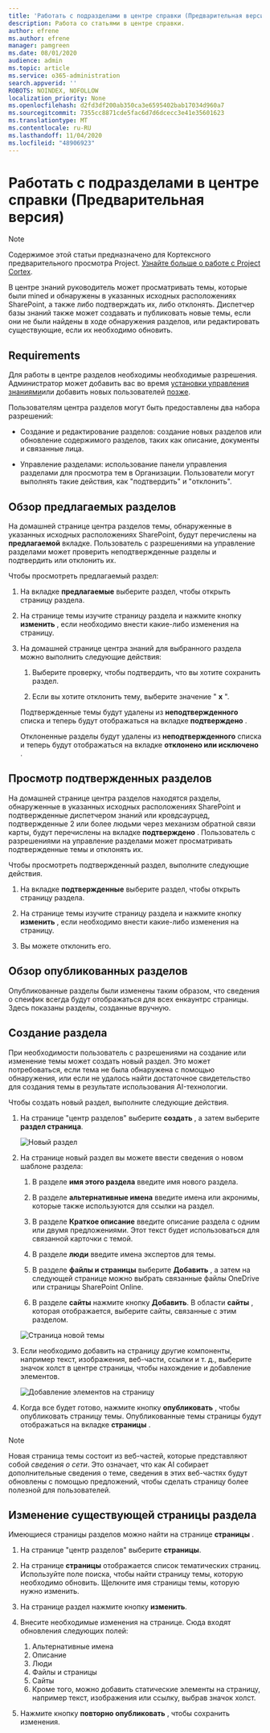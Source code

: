 ```yaml
---
title: 'Работать с подразделами в центре справки (Предварительная версия) '
description: Работа со статьями в центре справки.
author: efrene
ms.author: efrene
manager: pamgreen
ms.date: 08/01/2020
audience: admin
ms.topic: article
ms.service: o365-administration
search.appverid: ''
ROBOTS: NOINDEX, NOFOLLOW
localization_priority: None
ms.openlocfilehash: d2fd3df200ab350ca3e6595402bab17034d960a7
ms.sourcegitcommit: 7355cc8871cde5fac6d7d6dcecc3e41e35601623
ms.translationtype: MT
ms.contentlocale: ru-RU
ms.lasthandoff: 11/04/2020
ms.locfileid: "48906923"
---
```

# <a name="work-with-topics-in-the-topic-center-preview"></a>Работать с подразделами в центре справки (Предварительная версия)

> [!Note] 
> Содержимое этой статьи предназначено для Кортексного предварительного просмотра Project. [Узнайте больше о работе с Project Cortex](https://aka.ms/projectcortex).


В центре знаний руководитель может просматривать темы, которые были mined и обнаружены в указанных исходных расположениях SharePoint, а также либо подтверждать их, либо отклонять. Диспетчер базы знаний также может создавать и публиковать новые темы, если они не были найдены в ходе обнаружения разделов, или редактировать существующие, если их необходимо обновить.

## <a name="requirements"></a>Requirements

Для работы в центре разделов необходимы необходимые разрешения. Администратор может добавить вас во время [установки управления знаниями](set-up-knowledge-network.md)или добавить новых пользователей [позже](give-user-permissions-to-the-topic-center.md).

Пользователям центра разделов могут быть предоставлены два набора разрешений:

- Создание и редактирование разделов: создание новых разделов или обновление содержимого разделов, таких как описание, документы и связанные лица.

- Управление разделами: использование панели управления разделами для просмотра тем в Организации. Пользователи могут выполнять такие действия, как "подтвердить" и "отклонить".


## <a name="review-suggested-topics"></a>Обзор предлагаемых разделов

На домашней странице центра разделов темы, обнаруженные в указанных исходных расположениях SharePoint, будут перечислены на **предлагаемой** вкладке. Пользователь с разрешениями на управление разделами может проверить неподтвержденные разделы и подтвердить или отклонить их.


Чтобы просмотреть предлагаемый раздел:

1. На вкладке **предлагаемые** выберите раздел, чтобы открыть страницу раздела.</br>

2. На странице темы изучите страницу раздела и нажмите кнопку **изменить** , если необходимо внести какие-либо изменения на страницу.

3. На домашней странице центра знаний для выбранного раздела можно выполнить следующие действия:

    1. Выберите проверку, чтобы подтвердить, что вы хотите сохранить раздел.
    
    1. Если вы хотите отклонить тему, выберите значение " **x** ".

    Подтвержденные темы будут удалены из **неподтвержденного** списка и теперь будут отображаться на вкладке **подтверждено** .

    Отклоненные разделы будут удалены из **неподтвержденного** списка и теперь будут отображаться на вкладке **отклонено или исключено** .

## <a name="review-confirmed-topics"></a>Просмотр подтвержденных разделов

На домашней странице центра разделов находятся разделы, обнаруженные в указанных исходных расположениях SharePoint и подтвержденные диспетчером знаний или кровдсаурцед, подтвержденные 2 или более людьми через механизм обратной связи карты, будут перечислены на вкладке **подтверждено** . Пользователь с разрешениями на управление разделами может просматривать подтвержденные темы и отклонять их.


Чтобы просмотреть подтвержденный раздел, выполните следующие действия.

1. На вкладке **подтвержденные** выберите раздел, чтобы открыть страницу раздела.</br>

2. На странице темы изучите страницу раздела и нажмите кнопку **изменить** , если необходимо внести какие-либо изменения на страницу.

3. Вы можете отклонить его.

## <a name="review-published-topics"></a>Обзор опубликованных разделов
Опубликованные разделы были изменены таким образом, что сведения о спеифик всегда будут отображаться для всех енкаунтрс страницы. Здесь показаны разделы, созданные вручную.

   
## <a name="create-a-new-topic"></a>Создание раздела

При необходимости пользователь с разрешениями на создание или изменение темы может создать новый раздел. Это может потребоваться, если тема не была обнаружена с помощью обнаружения, или если не удалось найти достаточное свидетельство для создания темы в результате использования AI-технологии.

Чтобы создать новый раздел, выполните следующие действия.

1. На странице "центр разделов" выберите **создать** , а затем выберите **раздел страница**.

    ![Новый раздел](../media/content-understanding/k-new-topic.png)

2. На странице новый раздел вы можете ввести сведения о новом шаблоне раздела:

    1. В разделе **имя этого раздела** введите имя нового раздела.
    
    1. В разделе **альтернативные имена** введите имена или акронимы, которые также используются для ссылки на раздел.
    
    1. В разделе **Краткое описание** введите описание раздела с одним или двумя предложениями. Этот текст будет использоваться для связанной карточки с темой.
    
    1. В разделе **люди** введите имена экспертов для темы.
    
    1. В разделе **файлы и страницы** выберите **Добавить** , а затем на следующей странице можно выбрать связанные файлы OneDrive или страницы SharePoint Online.
    
    1. В разделе **сайты** нажмите кнопку **Добавить**. В области  **сайты** , которая отображается, выберите сайты, связанные с этим разделом.

    ![Страница новой темы](../media/content-understanding/k-new-topic-page.png)
    
3. Если необходимо добавить на страницу другие компоненты, например текст, изображения, веб-части, ссылки и т. д., выберите значок холст в центре страницы, чтобы нахождение и добавление элементов.

    ![Добавление элементов на страницу](../media/content-understanding/static-icon.png)

4. Когда все будет готово, нажмите кнопку **опубликовать** , чтобы опубликовать страницу темы. Опубликованные темы страницы будут отображаться на вкладке **страницы** .

> [!Note] 
> Новая страница темы состоит из веб-частей, которые представляют собой *сведения о сети*. Это означает, что как AI собирает дополнительные сведения о теме, сведения в этих веб-частях будут обновлены с помощью предложений, чтобы сделать страницу более полезной для пользователей.


## <a name="edit-an-existing-topic-page"></a>Изменение существующей страницы раздела

Имеющиеся страницы разделов можно найти на странице **страницы** . 

1. На странице "центр разделов" выберите **страницы**.

2. На странице **страницы** отображается список тематических страниц. Используйте поле поиска, чтобы найти страницу темы, которую необходимо обновить. Щелкните имя страницы темы, которую нужно изменить.

3. На странице раздел нажмите кнопку **изменить**.

4. Внесите необходимые изменения на странице. Сюда входят обновления следующих полей:

    1. Альтернативные имена
    1. Описание
    1. Люди
    1. Файлы и страницы
    1. Сайты
    1. Кроме того, можно добавить статические элементы на страницу, например текст, изображения или ссылку, выбрав значок холст.

5. Нажмите кнопку **повторно опубликовать** , чтобы сохранить изменения.

<!--## See also-->


